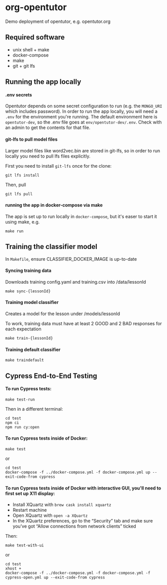 # org-opentutor

Demo deployment of opentutor, e.g. opentutor.org

## Required software

- unix shell + make
- docker-compose
- make
- git + git lfs

## Running the app locally

#### .env secrets

Opentutor depends on some secret configuration to run (e.g. the `MONGO_URI` which includes password). In order to run the app locally, you will need a `.env` for the environment you're running. The default environment here is `opentutor-dev`, so the .env file goes at `env/opentutor-dev/.env`. Check with an admin to get the contents for that file.

#### git-lfs to pull model files

Larger model files like word2vec.bin are stored in git-lfs, so in order to run locally you need to pull lfs files explicitly. 

First you need to install `git-lfs` once for the clone:

`git lfs install`

Then, pull

`git lfs pull`

#### running the app in docker-compose via make

The app is set up to run locally in `docker-compose`, but it's easer to start it using make, e.g.

```
make run
```

## Training the classifier model

In `Makefile`, ensure CLASSIFIER_DOCKER_IMAGE is up-to-date

#### Syncing training data

Downloads training config.yaml and training.csv into /data/lessonId

```
make sync-{lessonId}
```

#### Training model classifier

Creates a model for the lesson under /models/lessonId

To work, training data must have at least 2 GOOD and 2 BAD responses for each expectation

```
make train-{lessonId}
```

#### Training default classifier

```
make traindefault
```

## Cypress End-to-End Testing

#### To run Cypress tests:

```
make test-run
```

Then in a different terminal:

```
cd test
npm ci
npm run cy:open
```

#### To run Cypress tests inside of Docker:

```
make test
```
or
```
cd test
docker-compose -f ../docker-compose.yml -f docker-compose.yml up --exit-code-from cypress
```

#### To run Cypress tests inside of Docker with interactive GUI, you'll need to first set up X11 display:

- Install XQuartz with `brew cask install xquartz`
- Restart machine
- Open XQuartz with `open -a XQuartz`
- In the XQuartz preferences, go to the “Security” tab and make sure you’ve got “Allow connections from network clients” ticked

Then:

```
make test-with-ui
```
or
```
cd test
xhost +
docker-compose -f ../docker-compose.yml -f docker-compose.yml -f cypress-open.yml up --exit-code-from cypress
```